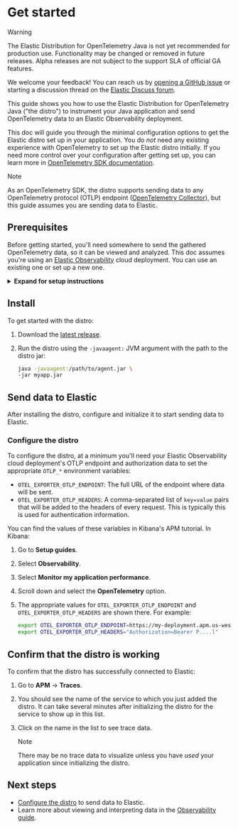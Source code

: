 <!--
Goal of this doc:
The user is able to successfully see data from their Java application make it to the Elastic UI via the Elastic Distribution for OpenTelemetry Java

Assumptions we're comfortable making about the reader:
* They are familiar with Elastic?
* They are familiar with OpenTelemetry?
* They have Java installed
-->

# Get started

> [!WARNING]
> The Elastic Distribution for OpenTelemetry Java is not yet recommended for production use. Functionality may be changed or removed in future releases. Alpha releases are not subject to the support SLA of official GA features.
>
> We welcome your feedback! You can reach us by [opening a GitHub issue](https://github.com/elastic/elastic-otel-java/issues) or starting a discussion thread on the [Elastic Discuss forum](https://discuss.elastic.co/tags/c/observability/apm/58/java).

This guide shows you how to use the Elastic Distribution for OpenTelemetry Java ("the distro") to instrument your Java application and send OpenTelemetry data to an Elastic Observability deployment.

This doc will guide you through the minimal configuration options to get the Elastic distro set up in your application.
You do _not_ need any existing experience with OpenTelemetry to set up the Elastic distro initially.
If you need more control over your configuration after getting set up, you can learn more in [OpenTelemetry SDK documentation](https://opentelemetry.io/docs/languages/java/).

> [!NOTE]
> As an OpenTelemetry SDK, the distro supports sending data to any OpenTelemetry protocol (OTLP) endpoint ([OpenTelemetry Collector](https://opentelemetry.io/docs/collector/)), but this guide assumes you are sending data to Elastic.

<!-- ✅ What the user needs to know and/or do before they install the distro -->
## Prerequisites

Before getting started, you'll need somewhere to send the gathered OpenTelemetry data, so it can be viewed and analyzed. This doc assumes you're using an [Elastic Observability](https://www.elastic.co/observability) cloud deployment. You can use an existing one or set up a new one.

<details>
<summary><strong>Expand for setup instructions</strong></summary>

To create your first Elastic Observability deployment:

1. Sign up for a [free Elastic Cloud trial](https://cloud.elastic.co/registration) or sign into an existing account.
1. Go to <https://cloud.elastic.co/home>.
1. Click **Create deployment**.
1. When the deployment is ready, click **Open** to visit your Kibana home page (for example, `https://{DEPLOYMENT_NAME}.kb.{REGION}.cloud.es.io/app/home#/getting_started`).
</details>

<!-- ✅ How to install the distro -->
## Install

<!-- ✅ Step-by-step instructions -->
To get started with the distro:

1. Download the [latest release](https://mvnrepository.com/artifact/co.elastic.otel/elastic-otel-javaagent/latest).
1. Run the distro using the `-javaagent:` JVM argument with the path to the distro jar:

    ```bash
    java -javaagent:/path/to/agent.jar \
    -jar myapp.jar
    ```

<!--
This is true for the .NET distro,
is it also true for the Java distro?

> [!NOTE]
> The distro includes a transitive dependency on the OpenTelemetry SDK, so you do not _need_ to add the OpenTelemetry SDK package to your project directly. However, you _can_ explicitly add the OpenTelemetry SDK as a dependency if you want to opt into newer SDK versions. If you do this, the OpenTelemetry SDK dependency must be defined _before_ the Elastic Distribution for OpenTelemetry Java is defined.
-->

<!-- ✅ Start-to-finish operation -->
## Send data to Elastic

After installing the distro, configure and initialize it to start
sending data to Elastic.

<!-- ✅ Provide _minimal_ configuration/setup -->
### Configure the distro

<!-- ✅ Step-by-step instructions -->
To configure the distro, at a minimum you'll need your Elastic Observability cloud deployment's OTLP endpoint and
authorization data to set the appropriate `OTLP_*` environment variables:

* `OTEL_EXPORTER_OTLP_ENDPOINT`: The full URL of the endpoint where data will be sent.
* `OTEL_EXPORTER_OTLP_HEADERS`: A comma-separated list of `key=value` pairs that will
be added to the headers of every request. This is typically this is used for authentication information.

You can find the values of these variables in Kibana's APM tutorial.
In Kibana:

1. Go to **Setup guides**.
1. Select **Observability**.
1. Select **Monitor my application performance**.
1. Scroll down and select the **OpenTelemetry** option.
1. The appropriate values for `OTEL_EXPORTER_OTLP_ENDPOINT` and `OTEL_EXPORTER_OTLP_HEADERS` are shown there.
  For example:

    ```sh
    export OTEL_EXPORTER_OTLP_ENDPOINT=https://my-deployment.apm.us-west1.gcp.cloud.es.io
    export OTEL_EXPORTER_OTLP_HEADERS="Authorization=Bearer P....l"
    ```

<!--  ✅ What success looks like -->
## Confirm that the distro is working

To confirm that the distro has successfully connected to Elastic:

1. Go to **APM** → **Traces**.
1. You should see the name of the service to which you just added the distro.
It can take several minutes after initializing the distro for the service to show up in this list.
1. Click on the name in the list to see trace data.

    > [!NOTE]
    > There may be no trace data to visualize unless you have _used_ your application since initializing the distro.

<!-- ✅ What they should do next -->
## Next steps

* [Configure the distro](./configure.md) to send data to Elastic.
* Learn more about viewing and interpreting data in the [Observability guide](https://www.elastic.co/guide/en/observability/current/apm.html).
